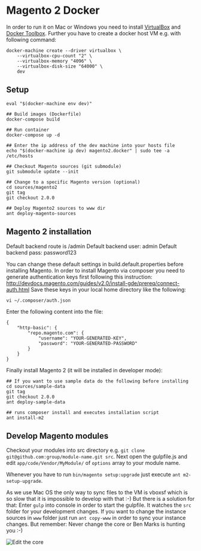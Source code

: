 # Magento 2 Docker

In order to run it on Mac or Windows you need to install [VirtualBox](https://www.virtualbox.org/) and 
[Docker Toolbox](https://www.docker.com/docker-toolbox). Further you have to create a docker host VM e.g. with
following command:

    docker-machine create --driver virtualbox \
        --virtualbox-cpu-count "2" \
        --virtualbox-memory "4096" \
        --virtualbox-disk-size "64000" \
        dev
        
## Setup
    eval "$(docker-machine env dev)"
    
    ## Build images (Dockerfile)
    docker-compose build
    
    ## Run container
    docker-compose up -d
    
    ## Enter the ip address of the dev machine into your hosts file
    echo "$(docker-machine ip dev) magento2.docker" | sudo tee -a /etc/hosts
    
    ## Checkout Magento sources (git submodule)
    git submodule update --init
    
    ## Change to a specific Magento version (optional)
    cd sources/magento2
    git tag
    git checkout 2.0.0
    
    ## Deploy Magento2 sources to www dir
    ant deploy-magento-sources
    
## Magento 2 installation
Default backend route is /admin
Default backend user: admin
Default backend pass: password123

You can change these default settings in build.default.properties before installing Magento. In order to install
Magento via composer you need to generate authentication keys first following this instruction: 
http://devdocs.magento.com/guides/v2.0/install-gde/prereq/connect-auth.html
Save these keys in your local home directory like the following:

    vi ~/.composer/auth.json
    
Enter the following content into the file:

    {
        "http-basic": {
            "repo.magento.com": {
                "username": "YOUR-GENERATED-KEY",
                "password": "YOUR-GENERATED-PASSWORD"
            }
        }
    }
    
Finally install Magento 2 (it will be installed in developer mode):

    ## If you want to use sample data do the following before installing
    cd sources/sample-data
    git tag
    git checkout 2.0.0
    ant deploy-sample-data
    
    ## runs composer install and executes installation script
    ant install-m2
    
## Develop Magento modules
Checkout your modules into src directory e.g. `git clone git@github.com:group/module-name.git src`. Next open the
gulpfile.js and edit `app/code/Vendor/MyModule/` of `options` array to your module name.

Whenever you have to run `bin/magento setup:upgrade` just execute `ant m2-setup-upgrade`.

As we use Mac OS the only way to sync files to the VM is vboxsf which is so slow that it is impossible to develop
with that :-) But there is a solution for that: Enter `gulp` into console in order to start the gulpfile. It watches
the `src` folder for your development changes. If you want to change the instance sources in `www` folder just run
`ant copy-www` in order to sync your instance changes. But remember: Never change the core or Ben Marks is hunting you :-)
 
![Edit the core](https://d21ii91i3y6o6h.cloudfront.net/gallery_images/from_proof/11223/large/1458314216/hey-did-you-just-edit-the-core.png "Edit the core")